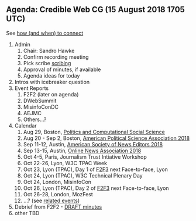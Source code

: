 ## Agenda: Credible Web CG (15 August 2018 1705 UTC)

See [how (and when) to connect](../how-to-connect.md)

1. Admin
    1. Chair: Sandro Hawke
    1. Confirm recording meeting
    1. Pick scribe [scribing](../scribing.html)
    1. Approval of minutes, if available
    1. Agenda ideas for today
1. Intros with icebreaker question
1. Event Reports
    1. F2F2 (later on agenda)
    1. DWebSummit
    1. MisinfoConDC
    1. AEJMC
    1. Others...?
1. Calendar
    1. Aug 29, Boston, [Politics and Computational Social Science ](https://web.northeastern.edu/nulab/pacss/)
    1. Aug 20 - Sep 2, Boston, [American Political Science Association 2018](https://connect.apsanet.org/apsa2018/)
    1. Sep 11-12, Austin, [American Society of News Editors 2018](https://www.asne.org/blog_home.asp?display=2346)
    1. Sep 13-15, Austin, [Online News Association 2018](https://ona18.journalists.org/)
    1. Oct 4-5, Paris, Journalism Trust Intiative Workshop
    1. Oct 22-26, Lyon, W3C TPAC Week
    1. Oct 23, Lyon (TPAC), Day 1 of [F2F3](f2f3.md) next Face-to-face, Lyon
    1. Oct 24, Lyon (TPAC), W3C Technical Plenary Day
    1. Oct 24, London, MisinfoCon
    1. Oct 26, Lyon (TPAC), Day 2 of [F2F3](f2f3.md) next Face-to-face, Lyon
    1. Oct 26-28, London, MozFest
    1. ...?   (see [related events](https://calendar.google.com/calendar/embed?src=certifiedcontentcoalition.org_9cd49bitubv0sicvpt6gvf9km0%40group.calendar.google.com))
1. Debrief from F2F2 - [DRAFT minutes](../minutes/f2f2.md)
1. other TBD
